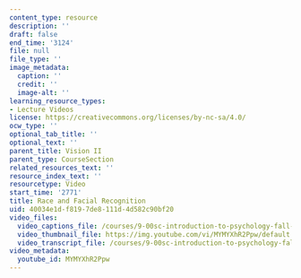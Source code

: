```yaml
---
content_type: resource
description: ''
draft: false
end_time: '3124'
file: null
file_type: ''
image_metadata:
  caption: ''
  credit: ''
  image-alt: ''
learning_resource_types:
- Lecture Videos
license: https://creativecommons.org/licenses/by-nc-sa/4.0/
ocw_type: ''
optional_tab_title: ''
optional_text: ''
parent_title: Vision II
parent_type: CourseSection
related_resources_text: ''
resource_index_text: ''
resourcetype: Video
start_time: '2771'
title: Race and Facial Recognition
uid: 40034e1d-f819-7de8-111d-4d582c90bf20
video_files:
  video_captions_file: /courses/9-00sc-introduction-to-psychology-fall-2011/558f567bf5275c77b985d3d19d0d42f3_MYMYXhR2Ppw.vtt
  video_thumbnail_file: https://img.youtube.com/vi/MYMYXhR2Ppw/default.jpg
  video_transcript_file: /courses/9-00sc-introduction-to-psychology-fall-2011/fb301a7bdeeecf1f85c2fb3855780fb6_MYMYXhR2Ppw.pdf
video_metadata:
  youtube_id: MYMYXhR2Ppw
---
```

